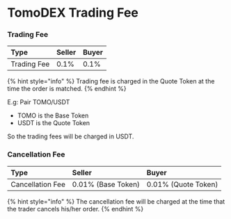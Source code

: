# TomoDEX Trading Fee

### Trading Fee

| Type | Seller | Buyer |
| :--- | :--- | :--- |
| Trading Fee | 0.1% | 0.1% |

{% hint style="info" %}
Trading fee is charged in the Quote Token at the time the order is matched.
{% endhint %}

E.g: Pair TOMO/USDT

* TOMO is the Base Token
* USDT is the Quote Token

So the trading fees will be charged in USDT.

### Cancellation Fee

| Type | Seller | Buyer |
| :--- | :--- | :--- |
| Cancellation Fee | 0.01% \(Base Token\) | 0.01% \(Quote Token\) |

{% hint style="info" %}
The cancellation fee will be charged at the time that the trader cancels his/her order.
{% endhint %}

